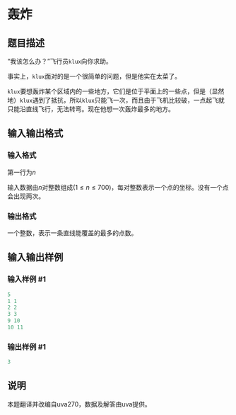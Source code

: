 # 轰炸

## 题目描述

“我该怎么办？”飞行员`klux`向你求助。

事实上，`klux`面对的是一个很简单的问题，但是他实在太菜了。

`klux`要想轰炸某个区域内的一些地方，它们是位于平面上的一些点，但是（显然地）`klux`遇到了抵抗，所以`klux`只能飞一次，而且由于飞机比较破，一点起飞就只能沿直线飞行，无法转弯。现在他想一次轰炸最多的地方。

## 输入输出格式

### 输入格式

第一行为$n$

输入数据由$n$对整数组成$(1 \le n \le700)$，每对整数表示一个点的坐标。没有一个点会出现两次。

### 输出格式

一个整数，表示一条直线能覆盖的最多的点数。

## 输入输出样例

### 输入样例 #1

```cpp
5
1 1
2 2
3 3
9 10
10 11

```
### 输出样例 #1

```cpp
3

```
## 说明

本题翻译并改编自uva270，数据及解答由uva提供。

